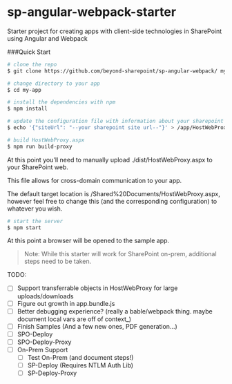 # sp-angular-webpack-starter

Starter project for creating apps with client-side technologies in SharePoint using Angular and Webpack

###Quick Start

``` bash
# clone the repo
$ git clone https://github.com/beyond-sharepoint/sp-angular-webpack/ my-app

# change directory to your app
$ cd my-app

# install the dependencies with npm
$ npm install

# update the configuration file with information about your sharepoint site
$ echo '{"siteUrl": "--your sharepoint site url--"}' > /app/HostWebProxy.config.js

# build HostWebProxy.aspx
$ npm run build-proxy
```

At this point you'll need to manually upload ./dist/HostWebProxy.aspx to your SharePoint web.

This file allows for cross-domain communication to your app.

The default target location is /Shared%20Documents/HostWebProxy.aspx, however
feel free to change this (and the corresponding configuration) to whatever you wish.

``` bash
# start the server
$ npm start
```

At this point a browser will be opened to the sample app.

> Note: While this starter will work for SharePoint on-prem, additional steps need to be taken.

TODO:

 -[ ] Support transferrable objects in HostWebProxy for large uploads/downloads
 -[ ] Figure out growth in app.bundle.js
 -[ ] Better debugging experience? (really a bable/webpack thing. maybe document local vars are  off of context_)
- [ ] Finish Samples (And a few new ones, PDF generation...)
- [ ] SPO-Deploy
- [ ] SPO-Deploy-Proxy
- [ ] On-Prem Support
  - [ ] Test On-Prem (and document steps!)
  - [ ] SP-Deploy (Requires NTLM Auth Lib)
  - [ ] SP-Deploy-Proxy
